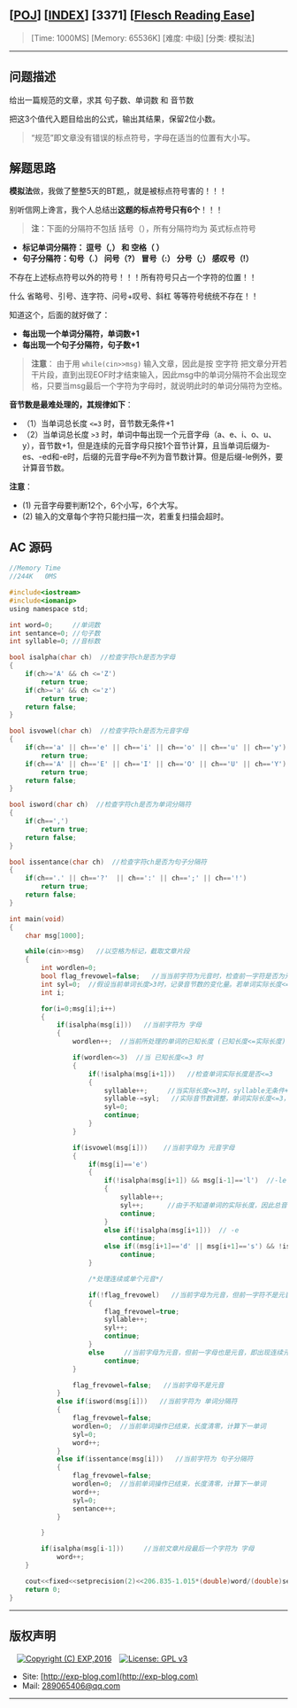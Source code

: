 ## [[POJ](http://poj.org/)] [[INDEX](https://github.com/lyy289065406/POJ-Solving-Reports)] [3371] [[Flesch Reading Ease](http://poj.org/problem?id=3371)]

> [Time: 1000MS] [Memory: 65536K] [难度: 中级] [分类: 模拟法]

------

## 问题描述

给出一篇规范的文章，求其 句子数、单词数 和 音节数

把这3个值代入题目给出的公式，输出其结果，保留2位小数。

> “规范”即文章没有错误的标点符号，字母在适当的位置有大小写。


## 解题思路

**模拟法**做，我做了整整5天的BT题,，就是被标点符号害的！！！

别听信网上谗言，我个人总结出**这题的标点符号只有6个**！！！

> **注**：下面的分隔符不包括 括号（），所有分隔符均为 英式标点符号

- **标记单词分隔符： 逗号（,） 和 空格（ ）**
- **句子分隔符：句号（.） 问号（?） 冒号（:） 分号（;） 感叹号（!）**

不存在上述标点符号以外的符号！！！所有符号只占一个字符的位置！！

什么 省略号、引号、连字符、问号+叹号、斜杠 等等符号统统不存在！！


知道这个，后面的就好做了：

- **每出现一个单词分隔符，单词数+1**
- **每出现一个句子分隔符，句子数+1**



> **注意**： 由于用 `while(cin>>msg)` 输入文章，因此是按 空字符 把文章分开若干片段，直到出现EOF时才结束输入，因此msg中的单词分隔符不会出现空格，只要当msg最后一个字符为字母时，就说明此时的单词分隔符为空格。



**音节数是最难处理的，其规律如下**：

- （1）当单词总长度 `<=3` 时，音节数无条件+1
- （2）当单词总长度 `>3` 时，单词中每出现一个元音字母（a、e、i、o、u、y），音节数+1，但是连续的元音字母只按1个音节计算，且当单词后缀为-es、-ed和-e时，后缀的元音字母e不列为音节数计算。但是后缀-le例外，要计算音节数。

 
**注意**：

- (1) 元音字母要判断12个，6个小写，6个大写。
- (2) 输入的文章每个字符只能扫描一次，若重复扫描会超时。


## AC 源码


```c
//Memory Time 
//244K   0MS 

#include<iostream>
#include<iomanip>
using namespace std;

int word=0;     //单词数
int sentance=0; //句子数
int syllable=0; //音标数

bool isalpha(char ch)  //检查字符ch是否为字母
{
	if(ch>='A' && ch <='Z')
		return true;
	if(ch>='a' && ch <='z')
		return true;
	return false;
}

bool isvowel(char ch)  //检查字符ch是否为元音字母
{
	if(ch=='a' || ch=='e' || ch=='i' || ch=='o' || ch=='u' || ch=='y')
		return true;
	if(ch=='A' || ch=='E' || ch=='I' || ch=='O' || ch=='U' || ch=='Y')
		return true;
	return false;
}

bool isword(char ch)  //检查字符ch是否为单词分隔符
{
	if(ch==',')
		return true;
	return false;
}

bool issentance(char ch)  //检查字符ch是否为句子分隔符
{
	if(ch=='.' || ch=='?'  || ch==':' || ch==';' || ch=='!')
		return true;
	return false;
}

int main(void)
{
	char msg[1000];

	while(cin>>msg)   //以空格为标记，截取文章片段
	{	
		int wordlen=0;
		bool flag_frevowel=false;   //当当前字符为元音时，检查前一字符是否为元音的标记
		int syl=0;  //假设当前单词长度>3时，记录音节数的变化量。若单词实际长度<=3，则syllable-syl
		int i;

		for(i=0;msg[i];i++)
		{
			if(isalpha(msg[i]))   //当前字符为 字母
			{
				wordlen++;  //当前所处理的单词的已知长度 (已知长度<=实际长度)

				if(wordlen<=3)  //当 已知长度<=3 时
				{
					if(!isalpha(msg[i+1]))   //检查单词实际长度是否<=3
					{
						syllable++;     //当实际长度<=3时，syllable无条件+1
						syllable-=syl;   //实际音节数调整，单词实际长度<=3，则syllable减去 "假设单词长度>3时" 音节数的变化量syl
						syl=0;
						continue;
					}
				}

				if(isvowel(msg[i]))    //当前字母为 元音字母
				{
					if(msg[i]=='e')
					{
						if(!isalpha(msg[i+1]) && msg[i-1]=='l')  //-le
						{
							syllable++;
							syl++;      //由于不知道单词的实际长度，因此总音节数syllable与音节数变化量syl同时递增
							continue;
						}
						else if(!isalpha(msg[i+1]))  // -e
							continue;
						else if((msg[i+1]=='d' || msg[i+1]=='s') && !isalpha(msg[i+2]))  // -ed  -es
							continue;
					}

					/*处理连续或单个元音*/

					if(!flag_frevowel)   //当前字母为元音，但前一字符不是元音
					{
						flag_frevowel=true;
						syllable++;
						syl++;
						continue;
					}
					else     //当前字母为元音，但前一字母也是元音，即出现连续元音，syllable不计数
						continue;
				}

				flag_frevowel=false;   //当前字母不是元音
			}
			else if(isword(msg[i]))   //当前字符为 单词分隔符
			{
				flag_frevowel=false;
				wordlen=0;  //当前单词操作已结束，长度清零，计算下一单词
				syl=0;
				word++;
			}
			else if(issentance(msg[i]))   //当前字符为 句子分隔符
			{
				flag_frevowel=false;
				wordlen=0;  //当前单词操作已结束，长度清零，计算下一单词
				word++;
				syl=0;
				sentance++;
			}

		}

		if(isalpha(msg[i-1]))     //当前文章片段最后一个字符为 字母
			word++;
	}

	cout<<fixed<<setprecision(2)<<206.835-1.015*(double)word/(double)sentance-84.6*(double)syllable/(double)word<<endl;
	return 0;
}
```

------

## 版权声明

　[![Copyright (C) EXP,2016](https://img.shields.io/badge/Copyright%20(C)-EXP%202016-blue.svg)](http://exp-blog.com)　[![License: GPL v3](https://img.shields.io/badge/License-GPL%20v3-blue.svg)](https://www.gnu.org/licenses/gpl-3.0)
  

- Site: [http://exp-blog.com](http://exp-blog.com) 
- Mail: <a href="mailto:289065406@qq.com?subject=[EXP's Github]%20Your%20Question%20（请写下您的疑问）&amp;body=What%20can%20I%20help%20you?%20（需要我提供什么帮助吗？）">289065406@qq.com</a>


------
